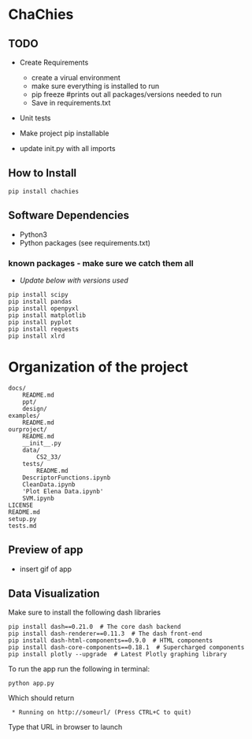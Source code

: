 # ChaChies
## TODO
- Create Requirements 
	- create a virual environment 
	- make sure everything is installed to run
	- pip freeze #prints out all packages/versions needed to run 
	- Save in requirements.txt  

- Unit tests
- Make project pip installable 
- update init.py with all imports

## How to Install 
```
pip install chachies  
```
## Software Dependencies 
- Python3 
- Python packages (see requirements.txt)
### known packages  - make sure we catch them all 
- *Update below with versions used*
```
pip install scipy
pip install pandas
pip install openpyxl
pip install matplotlib
pip install pyplot
pip install requests
pip install xlrd
```

# Organization of the project
```
docs/
    README.md
    ppt/    
    design/
examples/
    README.md
ourproject/
    README.md
    __init__.py
    data/    
        CS2_33/ 
    tests/
        README.md	
    DescriptorFunctions.ipynb
    CleanData.ipynb
    'Plot Elena Data.ipynb'
    SVM.ipynb
LICENSE
README.md
setup.py
tests.md
```

## Preview of app 
- insert gif of app

## Data Visualization 
Make sure to install the following dash libraries
```
pip install dash==0.21.0  # The core dash backend
pip install dash-renderer==0.11.3  # The dash front-end
pip install dash-html-components==0.9.0  # HTML components
pip install dash-core-components==0.18.1  # Supercharged components
pip install plotly --upgrade  # Latest Plotly graphing library
```

To run the app run the following in terminal:
```
python app.py
```
Which should return
```
 * Running on http://someurl/ (Press CTRL+C to quit)
```
Type that URL in browser to launch





